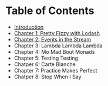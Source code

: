 # Table of Contents
- [Introduction](/introduction/introduction.md)
- [Chapter 1: Pretty Fizzy with Lodash](/one/one.md)
- [Chapter 2: Events in the Stream](/two/two.md)
- Chapter 3: Lambda Lambda Lambda
- Chapter 4: Mo Mad Bout Monads
- Chapter 5: Testing Testing
- Chatper 6: Carte Blanche
- Chapter 7: Practice Makes Perfect
- Chatper 8: Stop When I Say